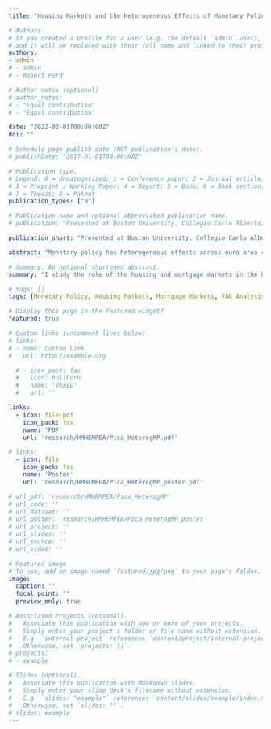 ```yaml
---
title: "Housing Markets and the Heterogeneous Effects of Monetary Policy Across the Euro Area"

# Authors
# If you created a profile for a user (e.g. the default `admin` user), write the username (folder name) here 
# and it will be replaced with their full name and linked to their profile.
authors:
- admin
# - admin
# - Robert Ford

# Author notes (optional)
# author_notes:
# - "Equal contribution"
# - "Equal contribution"

date: "2022-02-01T00:00:00Z"
doi: ""

# Schedule page publish date (NOT publication's date).
# publishDate: "2017-01-01T00:00:00Z"

# Publication type.
# Legend: 0 = Uncategorized; 1 = Conference paper; 2 = Journal article;
# 3 = Preprint / Working Paper; 4 = Report; 5 = Book; 6 = Book section;
# 7 = Thesis; 8 = Patent
publication_types: ["0"]

# Publication name and optional abbreviated publication name.
# publication: "Presented at Boston University, Collegio Carlo Alberto, Universidad Carlos III de Madrid, IE University, the Federal Reserve Board, the European Central Bank, the Central Bank of Italy, the Central Bank of Denmark, the Central Bank of the Netherlands, the Central Bank of Lithuania, the 2021 European Winter Meeting of the Econometric Society, and the BU-BC Green Line Macro Meeting. Upcoming: Theories and Methods in Macroeconomics 2022"

publication_short: "Presented at Boston University, Collegio Carlo Alberto, Universidad Carlos III de Madrid, IE University, Federal Reserve Board, European Central Bank, Central Bank of Italy, Central Bank of Denmark, Central Bank of the Netherlands, Central Bank of Lithuania, 2021 European Winter Meeting of the Econometric Society, BU-BC Green Line Macro Meeting. Upcoming: Theories and Methods in Macroeconomics 2022, Philadelphia Fed Mortgage Market Research Conference"

abstract: "Monetary policy has heterogeneous effects across euro area countries. There are strong correlations between cross-country monetary policy potency and housing and mortgage market institutions, namely the share of adjustable-rate mortgages and the homeownership rate. To disentangle the relative importance of these institutions, I incorporate them into a quantitative currency-union New Keynesian model with rich household balance sheets. I calibrate the model to Spain and the euro area and show that the consumption response in Spain is 2.4 times stronger than the euro area in the model relative to 2.5 in the data. My results reveal that a higher adjustable-rate mortgage share and a higher homeownership rate interact to amplify the effects of monetary policy on economic activity due to smaller mortgage interest payments and a higher fraction of mortgaged homeowners operating in the market. I use the model to show that a euro-area-wide mortgage market requiring shared financial regulation decreases the heterogeneous effects of monetary policy by weakening the pass-through to average mortgage interest rates. Finally, including house prices into the euro area price index stabilizes output at the cost of less stable goods inflation."

# Summary. An optional shortened abstract.
summary: "I study the role of the housing and mortgage markets in the heterogeneous transmission mechanism of monetary policy across euro area countries. Understanding the sources and mechanisms of such heterogeneity is crucial for policymakers and for quantifying the impact of currently proposed policy changes. This paper does so empirically, introduces and quantifies a structural model, and finally considers policy-relevant counterfactuals within the model."

# tags: []
tags: [Monetary Policy, Housing Markets, Mortgage Markets, VAR Analysis, Household Survey, New Keynesian, Euro Area]

# Display this page in the Featured widget?
featured: true

# Custom links (uncomment lines below)
# links:
# - name: Custom Link
#   url: http://example.org

  # - icon_pack: fas
  #   icon: bullhorn
  #   name: 'VoxEU'
  #   url: ''

links:
  - icon: file-pdf
    icon_pack: fas
    name: 'PDF'
    url: 'research/HMHEMPEA/Pica_HeterogMP.pdf'

# links:
  - icon: file
    icon_pack: fas
    name: 'Poster'
    url: 'research/HMHEMPEA/Pica_HeterogMP_poster.pdf'

# url_pdf: 'research/HMHEMPEA/Pica_HeterogMP'
# url_code: ''
# url_dataset: ''
# url_poster: 'research/HMHEMPEA/Pica_HeterogMP_poster'
# url_project: ''
# url_slides: ''
# url_source: ''
# url_video: ''

# Featured image
# To use, add an image named `featured.jpg/png` to your page's folder. 
image:
  caption: ''
  focal_point: ""
  preview_only: true

# Associated Projects (optional).
#   Associate this publication with one or more of your projects.
#   Simply enter your project's folder or file name without extension.
#   E.g. `internal-project` references `content/project/internal-project/index.md`.
#   Otherwise, set `projects: []`.
# projects:
# - example

# Slides (optional).
#   Associate this publication with Markdown slides.
#   Simply enter your slide deck's filename without extension.
#   E.g. `slides: "example"` references `content/slides/example/index.md`.
#   Otherwise, set `slides: ""`.
# slides: example
---
```


<!-- {{% callout note %}}
Click the *Cite* button above to demo the feature to enable visitors to import publication metadata into their reference management software.
{{% /callout %}}

{{% callout note %}}
Create your slides in Markdown - click the *Slides* button to check out the example.
{{% /callout %}}

Supplementary notes can be added here, including [code, math, and images](https://wowchemy.com/docs/writing-markdown-latex/). -->
